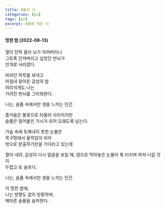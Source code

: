 ```yaml
---
title: 8월의 시
categories: [ps]
tags: [ps]
excerpt: 8월에 적은 시
---
```



#### 멍한 밤 (2022-08-13)

열이 잔뜩 올라 뇌가 익어버리니  
그토록 던져버리고 싶었던 번뇌가   
안개로 사라졌다.  

바라던 하루를 보내고  
마침내 찾아온 감성의 밤  
어리석게도 나는  
가려진 번뇌를 그리워한다.   

나는, 슬픔 속에서만 생을 느끼는 인간.   

즐거움은 불꽃으로 타올라 사라지지만  
슬픔은 얼어붙은 가시가 되어 오래도록 남는다.  
 
가슴 속에 토해내지 못한 눈물은  
목구멍에서 울컥임이 되어   
밖으로 분출하기만을 기다리고 있는데  

열이 내려, 감성이 다시 얼굴을 보일 때, 
댐으로 막아놓은 눈물이 툭 터지며 퍼져 나갈 것이  
두렵고 또 슬프다.  

나는, 슬픔 속에서만 생을 느끼는 인간.  

이 멍한 밤에,  
나는 방향도 없이 방황하며,  
메마른 슬픔을 슬퍼한다.  

